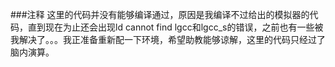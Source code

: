 ###注释
这里的代码并没有能够编译通过，原因是我编译不过给出的模拟器的代码，直到现在为止还会出现ld cannot find lgcc和lgcc_s的错误，之前也有一些被我解决了。。。我正准备重新配一下环境，希望助教能够谅解，这里的代码只经过了脑内演算。
